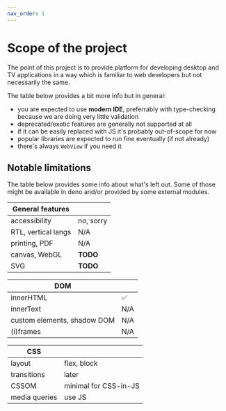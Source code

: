 ```yaml
---
nav_order: 1
---
```

# Scope of the project
The point of this project is to provide platform for developing desktop and TV applications in a way which is familiar to web developers but not necessarily the same.

The table below provides a bit more info but in general:
  - you are expected to use **modern IDE**, preferrably with type-checking because we are doing very little validation
  - deprecated/exotic features are generally not supported at all
  - if it can be easily replaced with JS it's probably out-of-scope for now
  - popular libraries are expected to run fine eventually (if not already)
  - there's always `WebView` if you need it

## Notable limitations
The table below provides some info about what's left out. Some of those might be available in deno and/or provided by some external modules.

| General features    |           |
|---------------------|-----------|
| accessibility       | no, sorry |
| RTL, vertical langs | N/A       |
| printing, PDF       | N/A       |
| canvas, WebGL       | **TODO**  |
| SVG                 | **TODO**  |

| DOM                         |     |
|-----------------------------|-----|
| innerHTML                   | ✅  |
| innerText                   | N/A |
| custom elements, shadow DOM | N/A |
| (i)frames                   | N/A |

| CSS                     |                       |
|-------------------------|-----------------------|
| layout                  | flex, block           |
| transitions             | later                 |
| CSSOM                   | minimal for CSS-in-JS |
| media queries           | use JS                |

